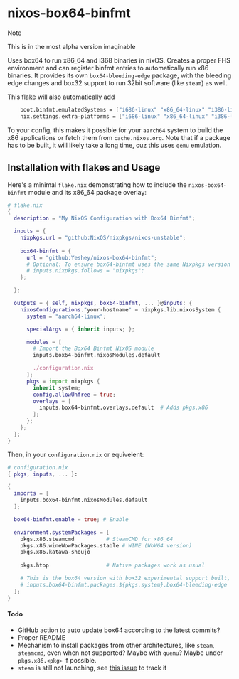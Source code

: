 # nixos-box64-binfmt
> [!NOTE]  
> This is in the most alpha version imaginable

Uses box64 to run x86_64 and i368 binaries in nixOS. Creates a proper FHS environment and can register binfmt entries to automatically run x86 binaries.
It provides its own `box64-bleeding-edge` package, with the bleeding edge changes and box32 support to run 32bit software (like `steam`) as well.

This flake will also automatically add
```nix
    boot.binfmt.emulatedSystems = ["i686-linux" "x86_64-linux" "i386-linux" "i486-linux" "i586-linux" "i686-linux"];
    nix.settings.extra-platforms = ["i686-linux" "x86_64-linux" "i386-linux" "i486-linux" "i586-linux" "i686-linux"];
```
To your config, this makes it possible for your `aarch64` system to build the x86 applications or fetch them from `cache.nixos.org`. Note that if a package has to be built, it will likely take a long time, cuz this uses `qemu` emulation.

## Installation with flakes and Usage

Here's a minimal `flake.nix` demonstrating how to include the `nixos-box64-binfmt` module and its x86_64 package overlay:

```nix
# flake.nix
{
  description = "My NixOS Configuration with Box64 Binfmt";

  inputs = {
    nixpkgs.url = "github:NixOS/nixpkgs/nixos-unstable";
    
    box64-binfmt = {
      url = "github:Yeshey/nixos-box64-binfmt";
      # Optional: To ensure box64-binfmt uses the same Nixpkgs version as your system
      # inputs.nixpkgs.follows = "nixpkgs";
    };

  };

  outputs = { self, nixpkgs, box64-binfmt, ... }@inputs: {
    nixosConfigurations."your-hostname" = nixpkgs.lib.nixosSystem {
      system = "aarch64-linux";

      specialArgs = { inherit inputs; };

      modules = [
        # Import the Box64 Binfmt NixOS module
        inputs.box64-binfmt.nixosModules.default

        ./configuration.nix 
      ];
      pkgs = import nixpkgs {
        inherit system;
        config.allowUnfree = true;
        overlays = [
          inputs.box64-binfmt.overlays.default  # Adds pkgs.x86
        ];
      };
    };
  };
}
```

Then, in your `configuration.nix` or equivelent:
```nix
# configuration.nix
{ pkgs, inputs, ... }:

{
  imports = [
    inputs.box64-binfmt.nixosModules.default
  ];

  box64-binfmt.enable = true; # Enable 

  environment.systemPackages = [
    pkgs.x86.steamcmd          # SteamCMD for x86_64
    pkgs.x86.wineWowPackages.stable # WINE (WoW64 version)
    pkgs.x86.katawa-shoujo
    
    pkgs.htop                  # Native packages work as usual

    # This is the box64 version with box32 experimental support built, it is alrerady installed so this is not needed
    # inputs.box64-binfmt.packages.${pkgs.system}.box64-bleeding-edge
  ];
}
```

#### Todo
- GitHub action to auto update box64 according to the latest commits?
- Proper README
- Mechanism to install packages from other architectures, like `steam`, `steamcmd`, even when not supported? Maybe with `quemu`? Maybe under `pkgs.x86.<pkg>` if possible.
- `steam` is still not launching, see [this issue](https://github.com/ptitSeb/box64/issues/2478) to track it
